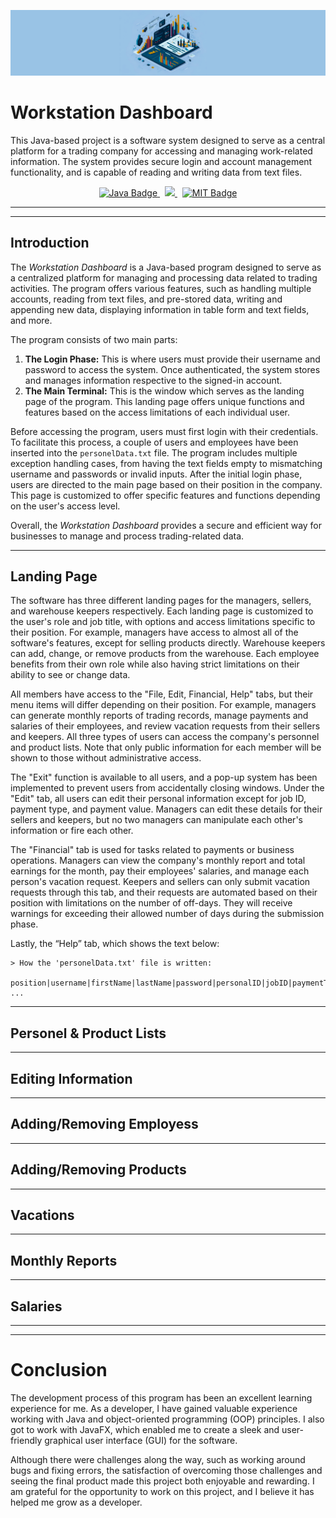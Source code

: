 ![](img/dashboard_banner.png)

# Workstation Dashboard
This Java-based project is a software system designed to serve as a central platform for a trading company for accessing and managing work-related information. The system provides secure login and account management functionality, and is capable of reading and writing data from text files. 

<p align="center">
 <a href="https://www.java.com/en/" target="_blank">
    <img src="https://img.shields.io/badge/java-%23ED8B00.svg?style=for-the-badge&logo=openjdk&logoColor=white" alt="Java Badge" />
 </a>
 &nbsp;
 <a href="" target="_blank">
  <img src="https://img.shields.io/badge/Eclipse-2C2255?style=for-the-badge&logo=eclipse&logoColor=white" alt"Eclipse Badge" />
 </a>
 &nbsp;
 <a href="https://lbesson.mit-license.org/" target="_blank">
  <img src="https://img.shields.io/badge/License-MIT-blue.svg" alt="MIT Badge" />
 </a>
</p>

---
---

## Introduction
 The _Workstation Dashboard_ is a Java-based program designed to serve as a centralized platform for managing and processing data related to trading activities. The program offers various features, such as handling multiple accounts, reading from text files, and pre-stored data, writing and appending new data, displaying information in table form and text fields, and more.

The program consists of two main parts:
1. **The Login Phase:** This is where users must provide their username and password to access the system. Once authenticated, the system stores and manages information respective to the signed-in account.
2. **The Main Terminal:** This is the window which serves as the landing page of the program. This landing page offers unique functions and features based on the access limitations of each individual user.

Before accessing the program, users must first login with their credentials. To facilitate this process, a couple of users and employees have been inserted into the `personelData.txt` file. The program includes multiple exception handling cases, from having the text fields empty to mismatching username and passwords or invalid inputs. After the initial login phase, users are directed to the main page based on their position in the company. This page is customized to offer specific features and functions depending on the user's access level.

Overall, the _Workstation Dashboard_ provides a secure and efficient way for businesses to manage and process trading-related data.

---

## Landing Page
The software has three different landing pages for the managers, sellers, and warehouse keepers respectively. Each landing page is customized to the user's role and job title, with options and access limitations specific to their position. For example, managers have access to almost all of the software's features, except for selling products directly. Warehouse keepers can add, change, or remove products from the warehouse. Each employee benefits from their own role while also having strict limitations on their ability to see or change data.

All members have access to the "File, Edit, Financial, Help" tabs, but their menu items will differ depending on their position. For example, managers can generate monthly reports of trading records, manage payments and salaries of their employees, and review vacation requests from their sellers and keepers. All three types of users can access the company's personnel and product lists. Note that only public information for each member will be shown to those without administrative access.

The "Exit" function is available to all users, and a pop-up system has been implemented to prevent users from accidentally closing windows. Under the "Edit" tab, all users can edit their personal information except for job ID, payment type, and payment value. Managers can edit these details for their sellers and keepers, but no two managers can manipulate each other's information or fire each other.

The "Financial" tab is used for tasks related to payments or business operations. Managers can view the company's monthly report and total earnings for the month, pay their employees' salaries, and manage each person's vacation request. Keepers and sellers can only submit vacation requests through this tab, and their requests are automated based on their position with limitations on the number of off-days. They will receive warnings for exceeding their allowed number of days during the submission phase.

Lastly, the “Help” tab, which shows the text below:
```
> How the 'personelData.txt' file is written: 
  position|username|firstName|lastName|password|personalID|jobID|paymentType|paymentValue|birthDate|education
...
```

---

## Personel & Product Lists

---

## Editing Information

---

## Adding/Removing Employess

---

## Adding/Removing Products

---

## Vacations

---

## Monthly Reports

---

## Salaries

---
---

# Conclusion
The development process of this program has been an excellent learning experience for me. As a developer, I have gained valuable experience working with Java and object-oriented programming (OOP) principles. I also got to work with JavaFX, which enabled me to create a sleek and user-friendly graphical user interface (GUI) for the software.

Although there were challenges along the way, such as working around bugs and fixing errors, the satisfaction of overcoming those challenges and seeing the final product made this project both enjoyable and rewarding. I am grateful for the opportunity to work on this project, and I believe it has helped me grow as a developer.
